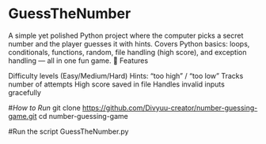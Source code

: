 # GuessTheNumber
A simple yet polished Python project where the computer picks a secret number and the player guesses it with hints. Covers Python basics: loops, conditionals, functions, random, file handling (high score), and exception handling — all in one fun game.
🚀 Features

Difficulty levels (Easy/Medium/Hard)
Hints: “too high” / “too low”
Tracks number of attempts
High score saved in file
Handles invalid inputs gracefully

#*How to Run*
git clone https://github.com/Divyuu-creator/number-guessing-game.git
cd number-guessing-game

#Run the script
GuessTheNumber.py

